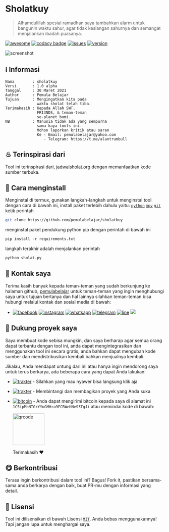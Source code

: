 # Sholatkuy

> Alhamdulillah spesial ramadhan saya tambahkan alarm untuk bangunin waktu sahur, agar tidak kesiangan sahurnya dan semangat menjalankan ibadah puasanya.

<a href="https://github.com/sindresorhus/awesome"><img src="https://cdn.rawgit.com/sindresorhus/awesome/d7305f38d29fed78fa85652e3a63e154dd8e8829/media/badge.svg" alt="awesome"/></a>
<a href="https://www.codacy.com/gh/pemulabelajar/sholatkuy/dashboard?utm_source=github.com&amp;utm_medium=referral&amp;utm_content=pemulabelajar/sholatkuy&amp;utm_campaign=Badge_Grade"><img src="https://app.codacy.com/project/badge/Grade/8b077e7f8ec34328af06eaecdb4a37c4" alt="codacy badge"/></a>
<a href="https://github.com/pemulabelajar/sholatkuy/issues"><img src="https://img.shields.io/badge/issues%200-closed-cb2431.svg" alt="issues"/></a>
<a href="https://github.com/pemulabelajar/sholatkuy/releases"><img src="https://img.shields.io/badge/version-1.0%20alpha-blue.svg" alt="version"/></a>

<img src="https://github.com/pemulabelajar/sholatkuy/blob/main/.image/Screenshot.png?raw=true" alt="screenshot"></a>

## ℹ Informasi
```text
Nama        : sholatkuy
Versi       : 1.0 alpha
Tanggal     : 30 Maret 2021
Author      : Pemula Belajar
Tujuan      : Mengingatkan kita pada
              waktu sholat telah tiba.
Terimakasih : Kepada Allah SWT.
              FR13NDS, & teman-teman
              se-planet bumi.
NB          : Manusia tidak ada yang sempurna
              sama kaya tools ini.
              Mohon laporkan kritik atau saran
              Ke - Email: pemulabelajar@yahoo.com
                 - Telegram: https://t.me/alantrumbull
```

## ♨ Terinspirasi dari
Tool ini terinspirasi dari, [jadwalsholat.org](https://www.jadwalsholat.org) dengan memanfaatkan kode sumber terbuka.

## 🔰 Cara menginstall
Menginstal di termux, gunakan langkah-langkah untuk menginstal tool dengan cara di bawah ini, install paket terlebih dahulu yaitu: [`python`](https://www.python.org) [`mpv`](https://github.com/Neo-Oli/Termux-Mpv) [`git`](https://github.com/termux/termux-packages) ketik perintah
```bash
git clone https://github.com/pemulabelajar/sholatkuy
```
menginstal paket pendukung python pip dengan perintah di bawah ini
```python
pip install -r requirements.txt
```
langkah terakhir adalah menjalankan perintah
```python
python sholat.py
```

## 📲 Kontak saya
Terima kasih banyak kepada teman-teman yang sudah berkunjung ke halaman github, [pemulabelajar](https://github.com/pemulabelajar) untuk teman-teman yang ingin menghubungi saya untuk tujuan bertanya dan hal lainnya silahkan teman-teman bisa hubungi melalui kontak dan sosial media di bawah:

- <a href="https://m.facebook.com/000alantrumbull" target="_blank"><img src="https://img.shields.io/badge/Facebook-1877F2?style=flat&logo=facebook&logoColor=white" alt="facebook"/></a> <a href="https://www.instagram.com/alantrumbull_" target="_blank"><img src="https://img.shields.io/badge/Instagram-8B89CC?style=flat&logo=instagram&logoColor=white" alt="instagram"/></a> <a href="https://api.whatsapp.com/send?phone=6285775433901" target="_blank"><img src="https://img.shields.io/badge/WhatsApp-25D366?style=flat&logo=whatsapp&logoColor=white" alt="whatsapp"/></a> <a href="https://t.me/alantrumbull" target="_blank"><img src="https://img.shields.io/badge/Telegram-2CA5E0?style=flat&logo=telegram&logoColor=white" alt="telegram"/></a> <a href="https://line.me/ti/p/~alantrumbull" target="_blank"><img src="https://img.shields.io/badge/LINE-00FF00?style=flat&logo=line&logoColor=white" alt="line"/></a> <a href="mailto:nedq016@gmail.com"><img src="https://img.shields.io/badge/Gmail-D14836?style=flat&logo=gmail&logoColor=white"/></a>

## 💖 Dukung proyek saya
Saya membuat kode sebisa mungkin, dan saya berharap agar semua orang dapat terbantu dengan tool ini, anda dapat mengintegrasikan dan menggunakan tool ini secara gratis, anda bahkan dapat mengubah kode sumber dan mendistribusikan kembali bahkan menjualnya kembali.

Jikalau, Anda mendapat untung dari ini atau hanya ingin mendorong saya untuk terus berkarya, ada beberapa cara yang dapat Anda lakukan:

- <a href="https://saweria.co/alantrumbull"><img src="https://img.shields.io/badge/Saweria-DAA520?style=flat&logo=saweria&logoColor=white" alt="trakter"/></a> - Silahkan yang mau nyawer bisa langsung klik aja

- <a href="https://trakteer.id/alantrumbull"><img src="https://img.shields.io/badge/Trakter-FF0000?style=flat&logo=ko-fi&logoColor=white" alt="trakter"/></a> - Membintangi dan membagikan proyek yang Anda suka

- <a href="https://www.blockchain.com/btc/address/1C5LpMbNTGrYYuGMHra9FCRWeHNeS3TgJi"><img src="https://img.shields.io/badge/Bitcoin-000000?style=flat&logo=bitcoin&logoColor=white" alt="bitcoin"/></a> - Anda dapat mengirimi bitcoin kepada saya di alamat ini ```1C5LpMbNTGrYYuGMHra9FCRWeHNeS3TgJi``` atau memindai kode di bawah:

  <img src="https://github.com/pemulabelajar/pemulabelajar/blob/main/assets/qr.png?raw=true" alt="qrcode" width="100px" height="100px"/>

  Terimakasih ❤

## 😋 Berkontribusi
Terasa ingin berkontribusi dalam tool ini? Bagus! Fork it, pastikan bersama-sama anda berkarya dengan baik, buat PR-mu dengan informasi yang detail.

## 📜 Lisensi
Tool ini dilisensikan di bawah Lisensi [`MIT`](https://github.com/pemulabelajar/sholatkuy/blob/main/LICENSE?raw=true). Anda bebas menggunakannya! Tapi jangan lupa untuk menghargai saya.
